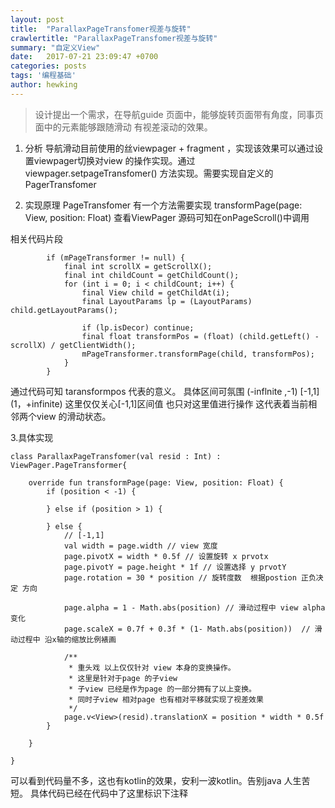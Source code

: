 ```yaml
---
layout: post
title:  "ParallaxPageTransfomer视差与旋转"
crawlertitle: "ParallaxPageTransfomer视差与旋转"
summary: "自定义View"
date:   2017-07-21 23:09:47 +0700
categories: posts
tags: '编程基础'
author: hewking
---
```


> 设计提出一个需求，在导航guide 页面中，能够旋转页面带有角度，同事页面中的元素能够跟随滑动
有视差滚动的效果。

1. 分析
导航滑动目前使用的丝viewpager + fragment ，实现该效果可以通过设置viewpager切换对view 的操作实现。通过 viewpager.setpageTransfomer() 方法实现。需要实现自定义的PagerTransfomer

2. 实现原理
PageTransfomer 有一个方法需要实现
transformPage(page: View, position: Float) 
查看ViewPager 源码可知在onPageScroll()中调用

相关代码片段
```
        if (mPageTransformer != null) {
            final int scrollX = getScrollX();
            final int childCount = getChildCount();
            for (int i = 0; i < childCount; i++) {
                final View child = getChildAt(i);
                final LayoutParams lp = (LayoutParams) child.getLayoutParams();

                if (lp.isDecor) continue;
                final float transformPos = (float) (child.getLeft() - scrollX) / getClientWidth();
                mPageTransformer.transformPage(child, transformPos);
            }
        }
```
通过代码可知 taransformpos 代表的意义。 
具体区间可氛围 (-inflnite ,-1)  [-1,1]  (1，+infinite)
这里仅仅关心[-1,1]区间值 也只对这里值进行操作 这代表着当前相邻两个view 的滑动状态。


3.具体实现
```
class ParallaxPageTransfomer(val resid : Int) : ViewPager.PageTransformer{

    override fun transformPage(page: View, position: Float) {
        if (position < -1) {

        } else if (position > 1) {

        } else {
            // [-1,1]
            val width = page.width // view 宽度
            page.pivotX = width * 0.5f // 设置旋转 x prvotx
            page.pivotY = page.height * 1f // 设置选择 y prvotY
            page.rotation = 30 * position // 旋转度数  根据postion 正负决定 方向

            page.alpha = 1 - Math.abs(position) // 滑动过程中 view alpha 变化
            page.scaleX = 0.7f + 0.3f * (1- Math.abs(position))  // 滑动过程中 沿x轴的缩放比例裱画

            /**
             * 重头戏 以上仅仅针对 view 本身的变换操作。
             * 这里是针对于page 的子view
             * 子view 已经是作为page 的一部分拥有了以上变换。
             * 同时子view 相对page 也有相对平移就实现了视差效果
             */
            page.v<View>(resid).translationX = position * width * 0.5f 
        }

    }

}
```

可以看到代码量不多，这也有kotlin的效果，安利一波kotlin。告别java 人生苦短。
具体代码已经在代码中了这里标识下注释





